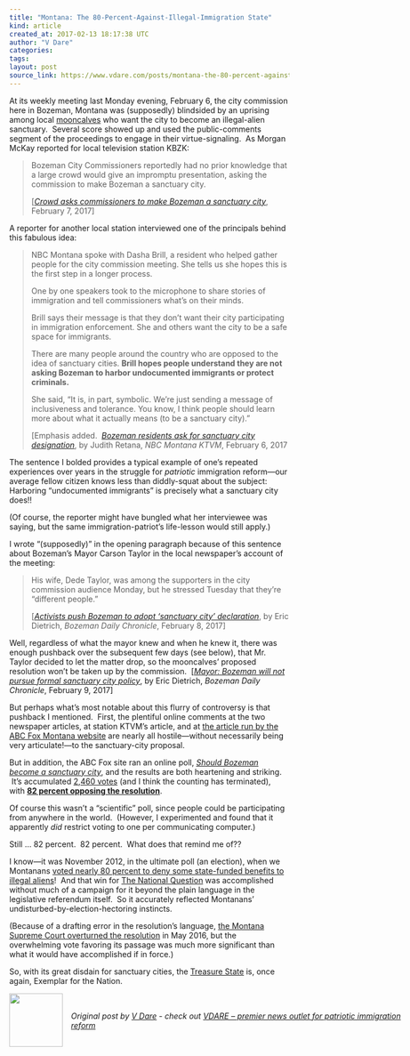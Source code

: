 ```yaml
---
title: "Montana: The 80-Percent-Against-Illegal-Immigration State"
kind: article
created_at: 2017-02-13 18:17:38 UTC
author: "V Dare"
categories: 
tags: 
layout: post
source_link: https://www.vdare.com/posts/montana-the-80-percent-against-illegal-immigration-state
---
```



<!-- Cheat sheet: front matter key values above generated by planet.rb


   Montana: The 80-Percent-Against-Illegal-Immigration State             # => "I Made a Pretty Gem - Planet.rb"
   https://www.vdare.com/posts/montana-the-80-percent-against-illegal-immigration-state               # => "http://poteland.com/blog/i-made-a-pretty-gem-planet-dot-rb/"
   2017-02-13 18:17:38 UTC              # => "2012-04-14 05:17:00 UTC"
   &lt;div class=&quot;pf-content&quot;&gt;&lt;p&gt;At its weekly meeting last Monday evening, February 6, the city commission here in Bozeman, Montana was (supposedly) blindsided by an uprising among local &lt;a href=&quot;http://www.dictionary.com/browse/mooncalf?s=t&quot;&gt;mooncalves&lt;/a&gt; who want the city to become an illegal-alien sanctuary.  Several score showed up and used the public-comments segment of the proceedings to engage in their virtue-signaling.  As Morgan McKay reported for local television station KBZK:&lt;/p&gt;
&lt;blockquote&gt;&lt;p&gt;Bozeman City Commissioners reportedly had no prior knowledge that a large crowd would give an impromptu presentation, asking the commission to make Bozeman a sanctuary city.&lt;/p&gt;
&lt;p&gt;[&lt;a href=&quot;http://www.kbzk.com/story/34444857/crowd-asks-commissioners-to-make-bozeman-a-sanctuary-city&quot;&gt;&lt;em&gt;Crowd asks commissioners to make Bozeman a sanctuary city&lt;/em&gt;&lt;/a&gt;, February 7, 2017]&lt;/p&gt;&lt;/blockquote&gt;
&lt;p&gt;A reporter for another local station interviewed one of the principals behind this fabulous idea:&lt;/p&gt;
&lt;blockquote&gt;&lt;p&gt;NBC Montana spoke with Dasha Brill, a resident who helped gather people for the city commission meeting. She tells us she hopes this is the first step in a longer process.&lt;/p&gt;
&lt;p&gt;One by one speakers took to the microphone to share stories of immigration and tell commissioners what’s on their minds.&lt;/p&gt;
&lt;p&gt;Brill says their message is that they don’t want their city participating in immigration enforcement. She and others want the city to be a safe space for immigrants.&lt;/p&gt;
&lt;p&gt;There are many people around the country who are opposed to the idea of sanctuary cities. &lt;strong&gt;Brill hopes people understand they are not asking Bozeman to harbor undocumented immigrants or protect criminals.&lt;/strong&gt;&lt;/p&gt;
&lt;p&gt;She said, “It is, in part, symbolic. We’re just sending a message of inclusiveness and tolerance. You know, I think people should learn more about what it actually means (to be a sanctuary city).”&lt;/p&gt;
&lt;p&gt;[Emphasis added.  &lt;a href=&quot;http://www.nbcmontana.com/news/ktvm/bozeman-residents-ask-for-sanctuary-city-designation/315235306&quot;&gt;&lt;em&gt;Bozeman residents ask for sanctuary city designation&lt;/em&gt;&lt;/a&gt;, by Judith Retana, &lt;em&gt;NBC Montana KTVM&lt;/em&gt;, February 6, 2017&lt;/p&gt;&lt;/blockquote&gt;
&lt;p&gt;The sentence I bolded provides a typical example of one’s repeated experiences over years in the struggle for &lt;em&gt;patriotic&lt;/em&gt; immigration reform—our average fellow citizen knows less than diddly-squat about the subject: Harboring “undocumented immigrants” is precisely what a sanctuary city does!!&lt;/p&gt;
&lt;p&gt;(Of course, the reporter might have bungled what her interviewee was saying, but the same immigration-patriot’s life-lesson would still apply.)&lt;/p&gt;
&lt;p&gt;I wrote “(supposedly)” in the opening paragraph because of this sentence about Bozeman’s Mayor Carson Taylor in the local newspaper’s account of the meeting:&lt;/p&gt;
&lt;blockquote&gt;&lt;p&gt;His wife, Dede Taylor, was among the supporters in the city commission audience Monday, but he stressed Tuesday that they’re “different people.”&lt;/p&gt;
&lt;p&gt;[&lt;a href=&quot;http://www.bozemandailychronicle.com/news/city/activists-push-bozeman-to-adopt-sanctuary-city-declaration/article_b73cbfae-528d-5cc0-89eb-2756538183d9.html&quot;&gt;&lt;em&gt;Activists push Bozeman to adopt ‘sanctuary city’ declaration&lt;/em&gt;&lt;/a&gt;, by Eric Dietrich, &lt;em&gt;Bozeman Daily Chronicle&lt;/em&gt;, February 8, 2017]&lt;/p&gt;&lt;div id=&quot;57966237cc52c74a5e1363c4&quot; class=&quot;vdb_player vdb_57966237cc52c74a5e1363c456bcd17ce4b018167fea5539&quot;&gt;    &lt;/div&gt;&lt;/blockquote&gt;
&lt;p&gt;Well, regardless of what the mayor knew and when he knew it, there was enough pushback over the subsequent few days (see below), that Mr. Taylor decided to let the matter drop, so the mooncalves’ proposed resolution won’t be taken up by the commission.  [&lt;a href=&quot;http://www.bozemandailychronicle.com/news/city/mayor-bozeman-will-not-pursue-formal-sanctuary-city-policy/article_71d745a5-7d80-5bba-8e8f-dfa2c4ed5aaa.html&quot;&gt;&lt;em&gt;Mayor: Bozeman will not pursue formal sanctuary city policy&lt;/em&gt;&lt;/a&gt;, by Eric Dietrich, &lt;em&gt;Bozeman Daily Chronicle&lt;/em&gt;, February 9, 2017]&lt;/p&gt;
&lt;p&gt;But perhaps what’s most notable about this flurry of controversy is that pushback I mentioned.  First, the plentiful online comments at the two newspaper articles, at station KTVM’s article, and at &lt;a href=&quot;http://www.abcfoxmontana.com/story/34440496/proposal-to-make-bozeman-a-sanctuary-city&quot;&gt;the article run by the ABC Fox Montana website&lt;/a&gt; are nearly all hostile—without necessarily being very articulate!—to the sanctuary-city proposal.&lt;/p&gt;
&lt;p&gt;But in addition, the ABC Fox site ran an online poll, &lt;a href=&quot;http://www.abcfoxmontana.com/story/34446927/poll-should-bozeman-become-a-sanctuary-city&quot;&gt;&lt;em&gt;Should Bozeman become a sanctuary city&lt;/em&gt;&lt;/a&gt;, and the results are both heartening and striking.  It’s accumulated &lt;a href=&quot;https://www.poll-maker.com/results977191xEC3344Ab-41#tab-1&quot;&gt;2,460 votes&lt;/a&gt; (and I think the counting has terminated), with &lt;a href=&quot;https://www.poll-maker.com/results977191xEC3344Ab-41#tab-2&quot;&gt;&lt;strong&gt;82 percent opposing the resolution&lt;/strong&gt;&lt;/a&gt;.&lt;/p&gt;
&lt;p&gt;Of course this wasn’t a “scientific” poll, since people could be participating from anywhere in the world.  (However, I experimented and found that it apparently &lt;em&gt;did&lt;/em&gt; restrict voting to one per communicating computer.)&lt;/p&gt;
&lt;p&gt;Still … 82 percent.  82 percent.  What does that remind me of??&lt;/p&gt;
&lt;p&gt;I know—it was November 2012, in the ultimate poll (an election), when we Montanans &lt;a href=&quot;http://www.vdare.com/articles/astonishing-immigration-patriot-victory-in-montana-no-thanks-to-gop-which-ran-away-and-lost&quot;&gt;voted nearly 80 percent to deny some state-funded benefits to illegal aliens&lt;/a&gt;!  And that win for &lt;a href=&quot;https://www.google.com/search?q=site%3Avdare.com+%22the+national+question%22&amp;amp;oq=site%3Avdare.com+%22the+national+question%22&amp;amp;aqs=chrome..69i57j69i58.9424j0j4&amp;amp;sourceid=chrome&amp;amp;ie=UTF-8&quot;&gt;The National Question&lt;/a&gt; was accomplished without much of a campaign for it beyond the plain language in the legislative referendum itself.  So it accurately reflected Montanans’ undisturbed-by-election-hectoring instincts.&lt;/p&gt;
&lt;p&gt;(Because of a drafting error in the resolution’s language, &lt;a href=&quot;http://www.vdare.com/posts/court-strikes-down-montana-law-requires-illegals-to-get-welfare&quot;&gt;the Montana Supreme Court overturned the resolution&lt;/a&gt; in May 2016, but the overwhelming vote favoring its passage was much more significant than what it would have accomplished if in force.)&lt;/p&gt;
&lt;p&gt;So, with its great disdain for sanctuary cities, the &lt;a href=&quot;https://en.wikipedia.org/wiki/Montana&quot;&gt;Treasure State&lt;/a&gt; is, once again, Exemplar for the Nation.&lt;/p&gt;
&lt;/div&gt;           # => "I’ve been hurting to write this ever since we had the idea of creating a Planet for Cubox..." (Continued)
   VDARE – premier news outlet for patriotic immigration reform              # => "This is where I tell you stuff"
   vdare-premier-news-outlet-for-patriotic-immigratio              # => "this-is-where-i-tell-you-stuff"
   https://www.vdare.com               # => "http://poteland.com/articles"
           # => "programming planet"
                 # => "go ruby jekyll"
                 # => "http://poteland.com/images/site-logo.png"
   V Dare                 # => "Pablo Astigarraga"
   @vdar                # => "poteland"
   http://twitter.com/@vdar            # => "http://twitter.com/poteland" -->
<div class="pf-content"><p>At its weekly meeting last Monday evening, February 6, the city commission here in Bozeman, Montana was (supposedly) blindsided by an uprising among local <a href="http://www.dictionary.com/browse/mooncalf?s=t">mooncalves</a> who want the city to become an illegal-alien sanctuary.  Several score showed up and used the public-comments segment of the proceedings to engage in their virtue-signaling.  As Morgan McKay reported for local television station KBZK:</p>
<blockquote><p>Bozeman City Commissioners reportedly had no prior knowledge that a large crowd would give an impromptu presentation, asking the commission to make Bozeman a sanctuary city.</p>
<p>[<a href="http://www.kbzk.com/story/34444857/crowd-asks-commissioners-to-make-bozeman-a-sanctuary-city"><em>Crowd asks commissioners to make Bozeman a sanctuary city</em></a>, February 7, 2017]</p></blockquote>
<p>A reporter for another local station interviewed one of the principals behind this fabulous idea:</p>
<blockquote><p>NBC Montana spoke with Dasha Brill, a resident who helped gather people for the city commission meeting. She tells us she hopes this is the first step in a longer process.</p>
<p>One by one speakers took to the microphone to share stories of immigration and tell commissioners what’s on their minds.</p>
<p>Brill says their message is that they don’t want their city participating in immigration enforcement. She and others want the city to be a safe space for immigrants.</p>
<p>There are many people around the country who are opposed to the idea of sanctuary cities. <strong>Brill hopes people understand they are not asking Bozeman to harbor undocumented immigrants or protect criminals.</strong></p>
<p>She said, “It is, in part, symbolic. We’re just sending a message of inclusiveness and tolerance. You know, I think people should learn more about what it actually means (to be a sanctuary city).”</p>
<p>[Emphasis added.  <a href="http://www.nbcmontana.com/news/ktvm/bozeman-residents-ask-for-sanctuary-city-designation/315235306"><em>Bozeman residents ask for sanctuary city designation</em></a>, by Judith Retana, <em>NBC Montana KTVM</em>, February 6, 2017</p></blockquote>
<p>The sentence I bolded provides a typical example of one’s repeated experiences over years in the struggle for <em>patriotic</em> immigration reform—our average fellow citizen knows less than diddly-squat about the subject: Harboring “undocumented immigrants” is precisely what a sanctuary city does!!</p>
<p>(Of course, the reporter might have bungled what her interviewee was saying, but the same immigration-patriot’s life-lesson would still apply.)</p>
<p>I wrote “(supposedly)” in the opening paragraph because of this sentence about Bozeman’s Mayor Carson Taylor in the local newspaper’s account of the meeting:</p>
<blockquote><p>His wife, Dede Taylor, was among the supporters in the city commission audience Monday, but he stressed Tuesday that they’re “different people.”</p>
<p>[<a href="http://www.bozemandailychronicle.com/news/city/activists-push-bozeman-to-adopt-sanctuary-city-declaration/article_b73cbfae-528d-5cc0-89eb-2756538183d9.html"><em>Activists push Bozeman to adopt ‘sanctuary city’ declaration</em></a>, by Eric Dietrich, <em>Bozeman Daily Chronicle</em>, February 8, 2017]</p><div id="57966237cc52c74a5e1363c4" class="vdb_player vdb_57966237cc52c74a5e1363c456bcd17ce4b018167fea5539">    </div></blockquote>
<p>Well, regardless of what the mayor knew and when he knew it, there was enough pushback over the subsequent few days (see below), that Mr. Taylor decided to let the matter drop, so the mooncalves’ proposed resolution won’t be taken up by the commission.  [<a href="http://www.bozemandailychronicle.com/news/city/mayor-bozeman-will-not-pursue-formal-sanctuary-city-policy/article_71d745a5-7d80-5bba-8e8f-dfa2c4ed5aaa.html"><em>Mayor: Bozeman will not pursue formal sanctuary city policy</em></a>, by Eric Dietrich, <em>Bozeman Daily Chronicle</em>, February 9, 2017]</p>
<p>But perhaps what’s most notable about this flurry of controversy is that pushback I mentioned.  First, the plentiful online comments at the two newspaper articles, at station KTVM’s article, and at <a href="http://www.abcfoxmontana.com/story/34440496/proposal-to-make-bozeman-a-sanctuary-city">the article run by the ABC Fox Montana website</a> are nearly all hostile—without necessarily being very articulate!—to the sanctuary-city proposal.</p>
<p>But in addition, the ABC Fox site ran an online poll, <a href="http://www.abcfoxmontana.com/story/34446927/poll-should-bozeman-become-a-sanctuary-city"><em>Should Bozeman become a sanctuary city</em></a>, and the results are both heartening and striking.  It’s accumulated <a href="https://www.poll-maker.com/results977191xEC3344Ab-41#tab-1">2,460 votes</a> (and I think the counting has terminated), with <a href="https://www.poll-maker.com/results977191xEC3344Ab-41#tab-2"><strong>82 percent opposing the resolution</strong></a>.</p>
<p>Of course this wasn’t a “scientific” poll, since people could be participating from anywhere in the world.  (However, I experimented and found that it apparently <em>did</em> restrict voting to one per communicating computer.)</p>
<p>Still … 82 percent.  82 percent.  What does that remind me of??</p>
<p>I know—it was November 2012, in the ultimate poll (an election), when we Montanans <a href="http://www.vdare.com/articles/astonishing-immigration-patriot-victory-in-montana-no-thanks-to-gop-which-ran-away-and-lost">voted nearly 80 percent to deny some state-funded benefits to illegal aliens</a>!  And that win for <a href="https://www.google.com/search?q=site%3Avdare.com+%22the+national+question%22&amp;oq=site%3Avdare.com+%22the+national+question%22&amp;aqs=chrome..69i57j69i58.9424j0j4&amp;sourceid=chrome&amp;ie=UTF-8">The National Question</a> was accomplished without much of a campaign for it beyond the plain language in the legislative referendum itself.  So it accurately reflected Montanans’ undisturbed-by-election-hectoring instincts.</p>
<p>(Because of a drafting error in the resolution’s language, <a href="http://www.vdare.com/posts/court-strikes-down-montana-law-requires-illegals-to-get-welfare">the Montana Supreme Court overturned the resolution</a> in May 2016, but the overwhelming vote favoring its passage was much more significant than what it would have accomplished if in force.)</p>
<p>So, with its great disdain for sanctuary cities, the <a href="https://en.wikipedia.org/wiki/Montana">Treasure State</a> is, once again, Exemplar for the Nation.</p>
</div><div class="">
  <img src="" style="width: 96px; height: 96;">
  <span style="position: absolute; padding: 32px 15px;">
    <i>Original post by <a href="http://twitter.com/@vdar">V Dare</a> - check out <a href="https://www.vdare.com">VDARE – premier news outlet for patriotic immigration reform</a></i>
  </span>
</div>
